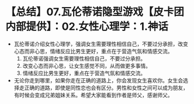 # 【总结】07.瓦伦蒂诺隐型游戏【皮卡团内部提供】：02.女性心理学：1.神话

-   瓦伦蒂诺介绍女性心理学，强调女生需要理性相信自己，不要过分承担，改变心态而非心思，情绪反应比男生更好，重点在于营造气氛和情感交流。
    1.  瓦伦蒂诺强调女生需要理性相信自己，不要过分承担。
    2.  改变心态而非心思，让女生感觉不同，从而做更多事情。
    3.  情绪反应比男生更好，重点在于营造气氛和情感交流。
-   无论你走到哪里，如果你走在正确的道路上，你会发现女生喜欢你。女生会选择走正确的道路，即使是同性恋也会有区分。男性和女性之间可以成为朋友，有时候会变成兄弟姐妹关系。希望大家能看到作者是师父，感谢师父。